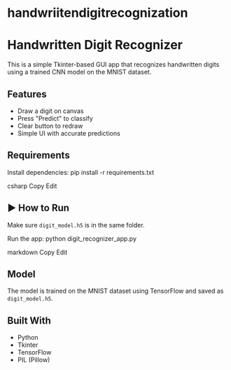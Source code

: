 # handwriitendigitrecognization
#  Handwritten Digit Recognizer

This is a simple Tkinter-based GUI app that recognizes handwritten digits using a trained CNN model on the MNIST dataset.

## Features
- Draw a digit on canvas
- Press "Predict" to classify
- Clear button to redraw
- Simple UI with accurate predictions

##  Requirements
Install dependencies:
pip install -r requirements.txt

csharp
Copy
Edit

## ▶ How to Run
Make sure `digit_model.h5` is in the same folder.

Run the app:
python digit_recognizer_app.py

markdown
Copy
Edit

## Model
The model is trained on the MNIST dataset using TensorFlow and saved as `digit_model.h5`.


## Built With
- Python
- Tkinter
- TensorFlow
- PIL (Pillow)

